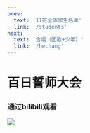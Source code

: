 ```yaml
---
prev: 
  text: '11班全体学生名单'
  link: '/students'
next: 
  text: '合唱（团歌+少年）'
  link: '/hechang'
---
```

# 百日誓师大会

### 通过bilibili观看<Badge type="tip" text="推荐" vertical="top" /><Badge type="tip" text="一键三连" vertical="top" />
 
<a href="https://m.bilibili.com/video/BV1gY411z7Yt" target="_blank"><img src="https://11.csy2022.top/bilibili.png" /></a>

